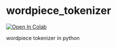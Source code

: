 # wordpiece_tokenizer

<a target="_blank" href="https://colab.research.google.com/drive/17vwCy6VGAe_bWyxPfkfFHBFPmMXFsb7v?usp=sharing">
  <img src="https://colab.research.google.com/assets/colab-badge.svg" alt="Open In Colab"/>
</a>

wordpiece tokenizer in python


